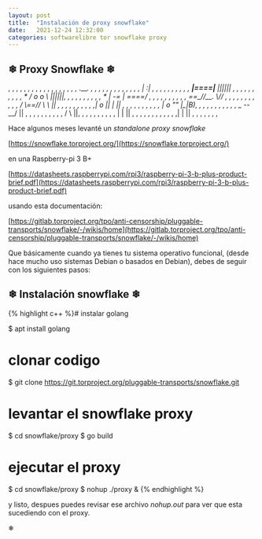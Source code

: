 ```yaml
---
layout: post
title:  "Instalación de proxy snowflake"
date:   2021-12-24 12:32:00
categories: softwarelibre tor snowflake proxy
---
```

## ❄ Proxy Snowflake ❄

, ,    ,      ,    ,     ,     ,   ,      ,     ,     ,      ,      ,
,       ,     ,    ,       ,   .____. ,   ,     ,      ,       ,      ,
 ,    ,   ,    ,     ,   ,   , |   :|         ,   , ,   ,   ,       ,
   ,        ,    ,     ,     __|====|__ ||||||  ,        ,      ,      ,
 ,   ,    ,   ,     ,    , *  / o  o \  ||||||,   ,  ,        ,    ,
,   ,   ,         ,   ,     * | -=   |  \====/ ,       ,   ,    ,     ,
   ,  ,    ,   ,           ,  ==\__//__. \\//    ,  ,        ,    ,
,   ,  ,    ,    ,    ,  ,   / \\==// \ \ ||  ,   ,      ,          ,
 ,  ,    ,    ,     ,      ,|    o ||  | \||   ,      ,     ,   ,     ,
,      ,    ,    ,      ,   |    o ""  |\_|B),    ,  ,    ,       ,
  ,  ,    ,   ,     ,      , \__  --__/   ||  ,        ,      ,     ,
,  ,   ,       ,     ,   ,  /          \  ||,   ,   ,      ,    ,    ,
 ,      ,   ,     ,        |            | ||      ,  ,   ,    ,   ,
,    ,    ,   ,  ,    ,   ,|            | || ,  ,  ,   ,   ,     ,  ,



Hace algunos meses levanté un *standalone proxy snowflake*

[https://snowflake.torproject.org/](https://snowflake.torproject.org/)

en una Raspberry-pi 3 B+ 

[https://datasheets.raspberrypi.com/rpi3/raspberry-pi-3-b-plus-product-brief.pdf](https://datasheets.raspberrypi.com/rpi3/raspberry-pi-3-b-plus-product-brief.pdf)

usando esta documentación:

[https://gitlab.torproject.org/tpo/anti-censorship/pluggable-transports/snowflake/-/wikis/home](https://gitlab.torproject.org/tpo/anti-censorship/pluggable-transports/snowflake/-/wikis/home)

Que básicamente cuando ya tienes tu sistema operativo funcional, (desde hace mucho uso sistemas Debian o basados en Debian), debes de seguir con los siguientes pasos:

## ❄ Instalación snowflake ❄
 
{% highlight c++ %}# instalar golang
 
 $ apt install golang
 
 # clonar codigo
 
 $ git clone https://git.torproject.org/pluggable-transports/snowflake.git
 
 # levantar el snowflake proxy
 
 $ cd snowflake/proxy
 $ go build 
 
 # ejecutar el proxy
 
 $ cd snowflake/proxy
 $ nohup ./proxy & {% endhighlight %}
   
 y listo, despues puedes revisar ese archivo *nohup.out* para ver que esta sucediendo con el proxy.
 
❄
